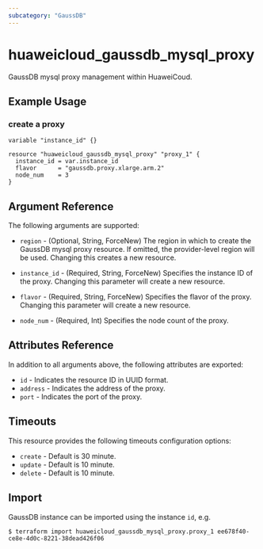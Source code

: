```yaml
---
subcategory: "GaussDB"
---
```


# huaweicloud_gaussdb_mysql_proxy

GaussDB mysql proxy management within HuaweiCoud.

## Example Usage

### create a proxy

```hcl
variable "instance_id" {}

resource "huaweicloud_gaussdb_mysql_proxy" "proxy_1" {
  instance_id = var.instance_id
  flavor      = "gaussdb.proxy.xlarge.arm.2"
  node_num    = 3
}
```

## Argument Reference

The following arguments are supported:

* `region` - (Optional, String, ForceNew) The region in which to create the GaussDB mysql proxy resource. If omitted,
  the provider-level region will be used. Changing this creates a new resource.

* `instance_id` - (Required, String, ForceNew) Specifies the instance ID of the proxy.
  Changing this parameter will create a new resource.

* `flavor` - (Required, String, ForceNew) Specifies the flavor of the proxy.
  Changing this parameter will create a new resource.

* `node_num` - (Required, Int) Specifies the node count of the proxy.

## Attributes Reference

In addition to all arguments above, the following attributes are exported:

* `id` - Indicates the resource ID in UUID format.
* `address` - Indicates the address of the proxy.
* `port` - Indicates the port of the proxy.

## Timeouts

This resource provides the following timeouts configuration options:

* `create` - Default is 30 minute.
* `update` - Default is 10 minute.
* `delete` - Default is 10 minute.

## Import

GaussDB instance can be imported using the instance `id`, e.g.

```
$ terraform import huaweicloud_gaussdb_mysql_proxy.proxy_1 ee678f40-ce8e-4d0c-8221-38dead426f06
```
